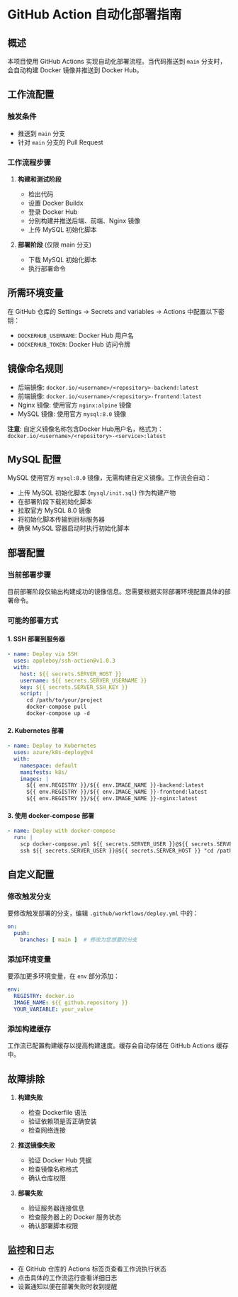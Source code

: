 # GitHub Action 自动化部署指南

## 概述

本项目使用 GitHub Actions 实现自动化部署流程。当代码推送到 `main` 分支时，会自动构建 Docker 镜像并推送到 Docker Hub。

## 工作流配置

### 触发条件
- 推送到 `main` 分支
- 针对 `main` 分支的 Pull Request

### 工作流程步骤

1. **构建和测试阶段**
   - 检出代码
   - 设置 Docker Buildx
   - 登录 Docker Hub
   - 分别构建并推送后端、前端、Nginx 镜像
   - 上传 MySQL 初始化脚本

2. **部署阶段** (仅限 main 分支)
   - 下载 MySQL 初始化脚本
   - 执行部署命令

## 所需环境变量

在 GitHub 仓库的 Settings → Secrets and variables → Actions 中配置以下密钥：

- `DOCKERHUB_USERNAME`: Docker Hub 用户名
- `DOCKERHUB_TOKEN`: Docker Hub 访问令牌

## 镜像命名规则

- 后端镜像: `docker.io/<username>/<repository>-backend:latest`
- 前端镜像: `docker.io/<username>/<repository>-frontend:latest`
- Nginx 镜像: 使用官方 `nginx:alpine` 镜像
- MySQL 镜像: 使用官方 `mysql:8.0` 镜像

**注意**: 自定义镜像名称包含Docker Hub用户名，格式为：`docker.io/<username>/<repository>-<service>:latest`

## MySQL 配置

MySQL 使用官方 `mysql:8.0` 镜像，无需构建自定义镜像。工作流会自动：
- 上传 MySQL 初始化脚本 (`mysql/init.sql`) 作为构建产物
- 在部署阶段下载初始化脚本
- 拉取官方 MySQL 8.0 镜像
- 将初始化脚本传输到目标服务器
- 确保 MySQL 容器启动时执行初始化脚本

## 部署配置

### 当前部署步骤
目前部署阶段仅输出构建成功的镜像信息。您需要根据实际部署环境配置具体的部署命令。

### 可能的部署方式

#### 1. SSH 部署到服务器
```yaml
- name: Deploy via SSH
  uses: appleboy/ssh-action@v1.0.3
  with:
    host: ${{ secrets.SERVER_HOST }}
    username: ${{ secrets.SERVER_USERNAME }}
    key: ${{ secrets.SERVER_SSH_KEY }}
    script: |
      cd /path/to/your/project
      docker-compose pull
      docker-compose up -d
```

#### 2. Kubernetes 部署
```yaml
- name: Deploy to Kubernetes
  uses: azure/k8s-deploy@v4
  with:
    namespace: default
    manifests: k8s/
    images: |
      ${{ env.REGISTRY }}/${{ env.IMAGE_NAME }}-backend:latest
      ${{ env.REGISTRY }}/${{ env.IMAGE_NAME }}-frontend:latest
      ${{ env.REGISTRY }}/${{ env.IMAGE_NAME }}-nginx:latest
```

#### 3. 使用 docker-compose 部署
```yaml
- name: Deploy with docker-compose
  run: |
    scp docker-compose.yml ${{ secrets.SERVER_USER }}@${{ secrets.SERVER_HOST }}:/path/to/project/
    ssh ${{ secrets.SERVER_USER }}@${{ secrets.SERVER_HOST }} "cd /path/to/project && docker-compose pull && docker-compose up -d"
```

## 自定义配置

### 修改触发分支
要修改触发部署的分支，编辑 `.github/workflows/deploy.yml` 中的：
```yaml
on:
  push:
    branches: [ main ]  # 修改为您想要的分支
```

### 添加环境变量
要添加更多环境变量，在 `env` 部分添加：
```yaml
env:
  REGISTRY: docker.io
  IMAGE_NAME: ${{ github.repository }}
  YOUR_VARIABLE: your_value
```

### 添加构建缓存
工作流已配置构建缓存以提高构建速度。缓存会自动存储在 GitHub Actions 缓存中。

## 故障排除

1. **构建失败**
   - 检查 Dockerfile 语法
   - 验证依赖项是否正确安装
   - 检查网络连接

2. **推送镜像失败**
   - 验证 Docker Hub 凭据
   - 检查镜像名称格式
   - 确认仓库权限

3. **部署失败**
   - 验证服务器连接信息
   - 检查服务器上的 Docker 服务状态
   - 确认部署脚本权限

## 监控和日志

- 在 GitHub 仓库的 Actions 标签页查看工作流执行状态
- 点击具体的工作流运行查看详细日志
- 设置通知以便在部署失败时收到提醒

